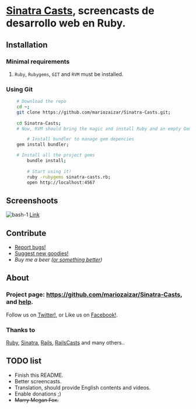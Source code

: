 # [Sinatra Casts][site], screencasts de desarrollo web en Ruby.

## Installation

### Minimal requirements

1. `Ruby`, `Rubygems`, `GIT` and `RVM` must be installed.

### Using Git

```sh
    # Download the repo
    cd ~;
    git clone https://github.com/mariozaizar/Sinatra-Casts.git;
    
    cd Sinatra-Casts;
    # Now, RVM should bring the magic and install Ruby and an empty Gemset

		# Install bundler to manage gem depencies
    gem install bundler;

    # Install all the project gems
		bundle install;
    
		# Start using it!
		ruby -rubygems sinatra-casts.rb;
		open http://localhost:4567
```

## Screenshoots

![bash-1](http://github.com/mariozaizar/Sinatra-Casts/raw/master/public/images/screenshoot.png)
[Link](http://screencasts.com)

## Contribute

* [Report bugs!](https://github.com/mariozaizar/Sinatra-Casts/issues?labels=Bugs)
* [Suggest new goodies!](https://github.com/mariozaizar/Sinatra-Casts/issues?labels=Features)
* _Buy me a beer ([or something better][amazon])_

## About

### Project page: <https://github.com/mariozaizar/Sinatra-Casts>, and [help](https://github.com/mariozaizar/Sinatra-Casts/issues?labels=Help).
Follow us on [Twitter!][twitter], or Like us on [Facebook!][facebook].

### Thanks to

[Ruby][ruby], [Sinatra][sinatra], [Rails][rails], [RailsCasts][railscasts] and many others.. 

## TODO list

* Finish this README.
* Better screencasts.
* Translation, should provide English contents and videos.
* Enable donations ;)
* <del>Marry Megan Fox.</del>

[site]: https://sinatracasts.com
[twitter]: http://twitter.com/sinatracasts
[facebook]: http://www.facebook.com/pages/Sinatra-Casts/250279334991994
[amazon]: http://amzn.com/w/18ZQSVYATE5M1

[ruby]: http://ruby-lang.org
[git]: http://git-scm.com/
[sinatra]: http://www.sinatrarb.com/
[rails]: http://rubyonrails.org/
[rvm]: https://rvm.beginrescueend.com/
[gem]: http://rubygems.org/
[bash]: http://www.gnu.org/software/bash/
[railscasts]: http://railscasts.com/